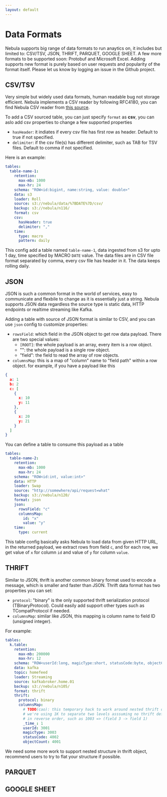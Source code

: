 ```yaml
---
layout: default
---
```


# Data Formats

Nebula supports big range of data formats to run anaytics on, it includes but limited to: CSV/TSV, JSON, THRIFT, PARQUET, GOOGLE SHEET.
A few more formats to be supported soon: Protobuf and Microsoft Excel. Adding supports new format is purely based on user requests and popularity of the format itself.
Please let us know by logging an issue in the Github project.

## CSV/TSV
Very simple but widely used data formats, human readable bug not storage efficient.
Nebula implements a CSV reader by following RFC4180, you can find Nebula CSV reader from [this source](https://github.com/varchar-io/nebula/blob/master/src/storage/CsvReader.h).

To add a CSV sourced table, you can just specify `format` as __csv__, you can aslo add csv properties to change a few supported properties
- `hasHeader`: it indiates if every csv file has first row as header. Default to true if not specified.
- `delimiter`: if the csv file(s) has different delimiter, such as TAB for TSV files. Default to comma if not specified.


Here is an example:
```yaml
tables:
  table-name-1:
    retention:
      max-mb: 1000
      max-hr: 24
    schema: "ROW<id:bigint, name:string, value: double>"
    data: s3
    loader: Roll
    source: s3://nebula/data/%7BDATE%7D/csv/
    backup: s3://nebula/n116/
    format: csv
    csv:
      hasHeader: true
      delimiter: ","
    time:
      type: macro
      pattern: daily
```
This config add a table named `table-name-1`, data ingested from s3 for upto 1 day, time specified by MACRO `DATE` value.
The data files are in CSV file format separated by comma, every csv file has header in it. The data keeps rolling daily.

## JSON
JSON is such a common format in the world of services, easy to communicate and flexbile to change as it is essentially just a string.
Nebula supports JSON data regardless the source type is static data, HTTP endpoints or realtime streaming like Kafka.

Adding a table with source of JSON format is similar to CSV, and you can use `json` config to customize properties:
- `rowsField`: which field in the JSON object to get row data payload. There are two special values:
  - `[ROOT]`: the whole payload is an array, every item is a row object.
  - "": the whole payload is a single row object.
  - "field": the field to read the array of row objects.
- `columnsMap`: this is a map of "column" name to "field path" within a row object. for example, if you have a payload like this
```json
{
  a: 1
  b: 2
  c: [
    {
      x: 10
      y: 11
    },
    {
      x: 20
      y: 21
    }
  ]
}
```
You can define a table to consume this payload as a table
```yaml
tables:
  table-name-2:
    retention:
      max-mb: 1000
      max-hr: 24
    schema: "ROW<id:int, value:int>"
    data: HTTP
    loader: Swap
    source: "http://somewhere/api/request=what"
    backup: s3://nebula/n120/
    format: json
    json:
      rowsField: "c"
      columnsMap:
        id: "x"
        value: "y"
    time:
      type: current
```

This table config basically asks Nebula to load data from given HTTP URL, in the returned payload, we extract rows from field `c`, and for each row, we get value of `x` for column `id` and value of `y` for column `value`.


## THRIFT
Similar to JSON, thrift is another common binary format used to encode a message, which is smaller and faster than JSON.
Thrift data format has two properties you can set:
- `protocol`: "binary" is the only supported thrift serialization protocol (TBinaryProtocol). Could easily add support other types such as TCompatProtocol if needed.
- `columnsMap`: similar like JSON, this mapping is column name to field ID (unsigned integer).

For example:

```yaml
tables:
  k.table:
    retention:
      max-mb: 200000
      max-hr: 12
    schema: "ROW<userId:long, magicType:short, statusCode:byte, objectCount:int>"
    data: kafka
    topic: homefeed
    loader: Streaming
    source: kafkabroker.home.01
    backup: s3://nebula/n105/
    format: thrift
    thrift:
      protocol: binary    
      columnsMap:
        # TODO(cao): this temporary hack to work around nested thrift definition
        # we're using 1K to separate two levels asssuming no thrift definition has more than 1K fields
        # in reverse order, such as 1003 => (field 3 -> field 1)
        _time_: 1
        userId: 3001
        magicType: 3003
        statusCode: 4002
        objectCount: 4001
```
We need some more work to support nested structure in thrift object, recommend users to try to flat your structure if possible.

## PARQUET
## GOOGLE SHEET